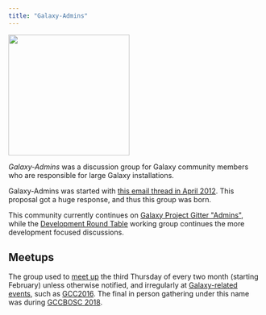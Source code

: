 ```yaml
---
title: "Galaxy-Admins"
---
```

<div class='center'><img src="/images/galaxy-logos/GalaxyAdmins.png" alt="" width="240" /></div>

<slot name="/community/galaxy-admins/linkbox" />

*Galaxy-Admins* was a discussion group for Galaxy community members who are responsible for large Galaxy installations.  

Galaxy-Admins was started with [this email thread in April 2012](https://lists.galaxyproject.org/archives/list/galaxy-dev@lists.galaxyproject.org/thread/ON7MIOYB2H4PSXBNTRBFNCTLG4HU7LFR/#5DXKB3GIUGMOZSAM3SPKJ5AN3KBDOBXU). This proposal got a huge response, and thus this group was born.

This community currently continues on [Galaxy Project Gitter "Admins"](https://gitter.im/galaxyproject/admins), while the [Development Round Table](https://galaxyproject.org/community/devroundtable/) working group continues the more development focused discussions.

## Meetups

The group used to [meet up](/community/galaxy-admins/meetups/) the third Thursday of every two month (starting February) unless otherwise notified, and irregularly at [Galaxy-related events](/events/), such as [GCC2016](https://web.archive.org/web/http://gcc2016.iu.edu/). The final in person gathering under this name was during [GCCBOSC 2018](https://gccbosc2018.sched.com/event/FMQW/bof-galaxyadmins).
